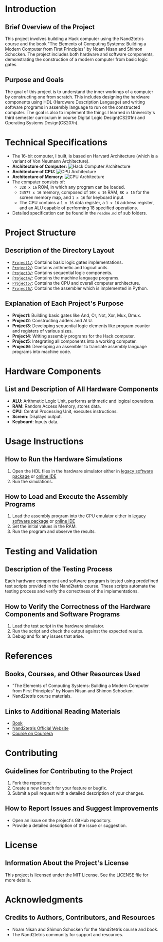 # Introduction
## Brief Overview of the Project
This project involves building a Hack computer using the Nand2tetris course and the book "The Elements of Computing Systems: Building a Modern Computer from First Principles" by Noam Nisan and Shimon Schocken. The project includes both hardware and software components, demonstrating the construction of a modern computer from basic logic gates.

## Purpose and Goals
The goal of this project is to understand the inner workings of a computer by constructing one from scratch. This includes designing the hardware components using HDL (Hardware Description Language) and writing software programs in assembly language to run on the constructed computer.
The goal is also to implement the things I learned in University's third semester curriculum in course Digital Logic Design(CS201n) and Operating Systems Design(CS207n).

# Technical Specifications
- The 16-bit computer, I built, is based on Harvard Architecture (which is a variant of Von Neumann Architecture). 
- **Architecture of Computer:**
![Hack Computer Architecture](https://i.sstatic.net/cwLb8LVg.png)
- **Architecture of CPU:**
![CPU Architecture](https://i.sstatic.net/emWTfTvI.png)
- **Architecture of Memory:**
![CPU Architecture](https://i.sstatic.net/51MRItuH.png)
- The computer consists of:
  - `32K x 16` ROM, in which any program can be loaded.
  - `24577 x 16` memory, composed of `16K x 16` RAM, `8K x 16` for the screen memory map, and `1 x 16` for keyboard input.
  - The CPU contains a `1 x 16` data register, a `1 x 16` address register, and an ALU capable of performing 18 specified operations.
- Detailed specification can be found in the `readme.md` of sub folders.


# Project Structure
## Description of the Directory Layout
- [`Project1/`](Project1/): Contains basic logic gates implementations.
- [`Project2/`](Project2/): Contains arithmetic and logical units.
- [`Project3/`](Project3/): Contains sequential logic components.
- [`Project4/`](Project4/): Contains the machine language programs.
- [`Project5/`](Project5/): Contains the CPU and overall computer architecture.
- [`Project6/`](Project6/): Contains the assembler which is implemented in Python.

## Explanation of Each Project's Purpose
- **Project1**: Building basic gates like And, Or, Not, Xor, Mux, Dmux.
- **Project2**: Constructing adders and ALU.
- **Project3**: Developing sequential logic elements like program counter and registers of various sizes.
- **Project4**: Writing assembly programs for the Hack computer.
- **Project5**: Integrating all components into a working computer.
- **Project6**: Developing an assembler to translate assembly language programs into machine code.

# Hardware Components
## List and Description of All Hardware Components
- **ALU**: Arithmetic Logic Unit, performs arithmetic and logical operations.
- **RAM**: Random Access Memory, stores data.
- **CPU**: Central Processing Unit, executes instructions.
- **Screen**: Displays output.
- **Keyboard**: Inputs data.

# Usage Instructions
## How to Run the Hardware Simulations
1. Open the HDL files in the hardware simulator either in [legacy software package](https://drive.google.com/file/d/1IkIR8Pwq3PY49QgXpUJOkUUVht-TKIET/view) or [online IDE](https://nand2tetris.github.io/web-ide/chip)
2. Run the simulations.

## How to Load and Execute the Assembly Programs
1. Load the assembly program into the CPU emulator either in [legacy software package](https://drive.google.com/file/d/1IkIR8Pwq3PY49QgXpUJOkUUVht-TKIET/view) or [online IDE](https://nand2tetris.github.io/web-ide/chip)
2. Set the initial values in the RAM.
3. Run the program and observe the results.

# Testing and Validation
## Description of the Testing Process
Each hardware component and software program is tested using predefined test scripts provided in the Nand2tetris course. These scripts automate the testing process and verify the correctness of the implementations.

## How to Verify the Correctness of the Hardware Components and Software Programs
1. Load the test script in the hardware simulator.
2. Run the script and check the output against the expected results.
3. Debug and fix any issues that arise.

# References
## Books, Courses, and Other Resources Used
- "The Elements of Computing Systems: Building a Modern Computer from First Principles" by Noam Nisan and Shimon Schocken.
- Nand2tetris course materials.

## Links to Additional Reading Materials
- [Book](https://www.nand2tetris.org/book)
- [Nand2tetris Official Website](https://www.nand2tetris.org/)
- [Course on Coursera](https://www.coursera.org/learn/build-a-computer)

# Contributing
## Guidelines for Contributing to the Project
1. Fork the repository.
2. Create a new branch for your feature or bugfix.
3. Submit a pull request with a detailed description of your changes.

## How to Report Issues and Suggest Improvements
- Open an issue on the project's GitHub repository.
- Provide a detailed description of the issue or suggestion.

# License
## Information About the Project's License
This project is licensed under the MIT License. See the LICENSE file for more details.

# Acknowledgments
## Credits to Authors, Contributors, and Resources
- Noam Nisan and Shimon Schocken for the Nand2tetris course and book.
- The Nand2tetris community for support and resources.